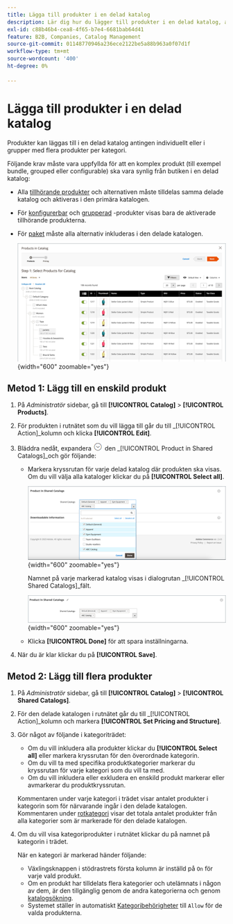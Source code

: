 ```yaml
---
title: Lägga till produkter i en delad katalog
description: Lär dig hur du lägger till produkter i en delad katalog, antingen individuellt eller i grupper per kategori.
exl-id: c88b46b4-cea8-4f65-b7e4-6681bab64d41
feature: B2B, Companies, Catalog Management
source-git-commit: 01148770946a236ece2122be5a88b963a0f07d1f
workflow-type: tm+mt
source-wordcount: '400'
ht-degree: 0%

---
```


# Lägga till produkter i en delad katalog

Produkter kan läggas till i en delad katalog antingen individuellt eller i grupper med flera produkter per kategori.

Följande krav måste vara uppfyllda för att en komplex produkt (till exempel bundle, grouped eller configurable) ska vara synlig från butiken i en delad katalog:

- Alla [tillhörande produkter](../catalog/product-configurations.md) och alternativen måste tilldelas samma delade katalog och aktiveras i den primära katalogen.
- För [konfigurerbar](../catalog/product-create-configurable.md) och [grupperad](../catalog/product-create-grouped.md) -produkter visas bara de aktiverade tillhörande produkterna.
- För [paket](../catalog/product-create-bundle.md) måste alla alternativ inkluderas i den delade katalogen.

  ![Välj produkter för katalog](./assets/shared-catalog-select-products-step-1.png){width="600" zoomable="yes"}

## Metod 1: Lägg till en enskild produkt

1. På _Administratör_ sidebar, gå till **[!UICONTROL Catalog]** > **[!UICONTROL Products]**.

1. För produkten i rutnätet som du vill lägga till går du till _[!UICONTROL Action]_kolumn och klicka **[!UICONTROL Edit]**.

1. Bläddra nedåt, expandera ![Expansionsväljare](../assets/icon-display-expand.png) den _[!UICONTROL Product in Shared Catalogs]_och gör följande:

   - Markera kryssrutan för varje delad katalog där produkten ska visas. Om du vill välja alla kataloger klickar du på **[!UICONTROL Select all]**.

     ![Produkt i delade kataloger](./assets/shared-catalog-assign-from-product.png){width="600" zoomable="yes"}

     Namnet på varje markerad katalog visas i dialogrutan _[!UICONTROL Shared Catalogs]_fält.

     ![Delade kataloger tilldelade](./assets/shared-catalog-assigned.png){width="600" zoomable="yes"}

   - Klicka **[!UICONTROL Done]** för att spara inställningarna.

1. När du är klar klickar du på **[!UICONTROL Save]**.

## Metod 2: Lägg till flera produkter

1. På _Administratör_ sidebar, gå till **[!UICONTROL Catalog]** > **[!UICONTROL Shared Catalogs]**.

1. För den delade katalogen i rutnätet går du till _[!UICONTROL Action]_kolumn och markera **[!UICONTROL Set Pricing and Structure]**.

1. Gör något av följande i kategoriträdet:

   - Om du vill inkludera alla produkter klickar du **[!UICONTROL Select all]** eller markera kryssrutan för den överordnade kategorin.
   - Om du vill ta med specifika produktkategorier markerar du kryssrutan för varje kategori som du vill ta med.
   - Om du vill inkludera eller exkludera en enskild produkt markerar eller avmarkerar du produktkryssrutan.

   Kommentaren under varje kategori i trädet visar antalet produkter i kategorin som för närvarande ingår i den delade katalogen. Kommentaren under [rotkategori](../catalog/category-root.md) visar det totala antalet produkter från alla kategorier som är markerade för den delade katalogen.

1. Om du vill visa kategoriprodukter i rutnätet klickar du på namnet på kategorin i trädet.

   När en kategori är markerad händer följande:

   - Växlingsknappen i stödrastrets första kolumn är inställd på `On` för varje vald produkt.
   - Om en produkt har tilldelats flera kategorier och utelämnats i någon av dem, är den tillgänglig genom de andra kategorierna och genom [katalogsökning](../catalog/search.md).
   - Systemet ställer in automatiskt [Kategoribehörigheter](../catalog/category-permissions.md) till `Allow` för de valda produkterna.

